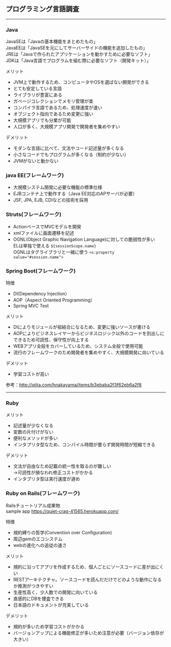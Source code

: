 ## プログラミング言語調査

<hr>

### Java
JavaSEは「Javaの基本機能をまとめたもの」  
JavaEEは「JavaSEを元にしてサーバーサイドの機能を追加したもの」  
JREは「Javaで作られたアプリケーションを動かすために必要なソフト」  
JDKは「Java言語でプログラムを組む際に必要なソフト（開発キット）」  

メリット
* JVM上で動作するため、コンピュータやOSを選ばない開発ができる
* とても安定している言語
* ライブラリが豊富にある
* ガベージコレクションでメモリ管理が楽
* コンパイラ言語であるため、処理速度が速い
* オブジェクト指向であるため変更に強い
* 大規模アプリでも分業が可能
* 人口が多く、大規模アプリ開発で開発者を集めやすい  

デメリット  
* モダンな言語に比べて、文法やコード記述量が多くなる
* 小さなコードでもプログラムが多くなる（制約が少ない）
* JVMがないと動かない

### java EE(フレームワーク)
* 大規模システム開発に必要な機能の標準仕様
* EJBコンテナ上で動作する（Java EE対応のAPサーバが必要）
* JSF, JPA, EJB, CDIなどの技術を採用

### Struts(フレームワーク)
* ActionベースでMVCモデルを開発
* xmlファイルに画面遷移を記述
* OGNL(Object Graphic Navigation Language)に対しての脆弱性が多い  
ELは単独で使える  `${sessionScope.name}`  
OGNLはタグライブラリと一緒に使う  `<s:property value="#session.name">`

### Spring Boot(フレームワーク)
特徴
* DI(Dependency Injection）
* AOP（Aspect Oriented Programming）
* Spring MVC Test

メリット
* DIによりモジュールが祖結合になるため、変更に強いソースが書ける
* AOPによりビジネスレイヤーからビジネスロジック以外のコードを別出しにできるため可読性、保守性が向上する
* WEBアプリ全般をカバーしているため、システム全般で使用可能
* 流行のフレームワークのため開発者を集めやすく、大規模開発に向いている

デメリット  
* 学習コストが高い

参考：http://qiita.com/hnakayama/items/b3ebaba2f3f62eb6a2f8

<hr>

### Ruby
メリット
* 記述量が少なくなる
 * 変数の片付けがない
 * 便利なメソッドが多い
* インタプリタ型なため、コンパイル時間が要らず開発時間が短縮できる  

デメリット
* 文法が自由なため記載の統一性を取るのが難しい  
→可読性が損なわれ修正コストがかかる
* インタプリタ型は実行速度が遅め

### Ruby on Rails(フレームワーク)
Railsチュートリアル成果物  
sample app https://quiet-crag-41565.herokuapp.com/

特徴
* 規約縛りの哲学(Convention over Configuration)
* 周辺gemのエコシステム
* webの進化への追従の速さ

メリット
* 規約に沿ってアプリを作成するため、個人ごとにソースコードに差が出にくい
* RESTアーキテクチャ。ソースコードを読んだだけでどのような動作になるか推測がつきやすい
* 生産性高く、少人数での開発に向いている
* 直感的にDBを捜査できる
* 日本語のドキュメントが充実している

デメリット  
* 規約が多いため学習コストがかかる
* バージョンアップによる機能修正が多いため注意が必要（バージョン依存が大きい）
